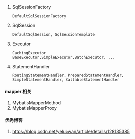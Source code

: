 1. SqlSessionFactory
   ```text
   DefaultSqlSessionFactory
   ```
2. SqlSession
    ```text
    DefaultSqlSession, SqlSessionTemplate
    ```
3. Executor
    ```text
    CachingExecutor
    BaseExecutor,SimpleExecutor,BatchExecutor, ...
    ```
4. StatementHandler
    ```text
    RoutingStatementHandler, PreparedStatementHandler, SimpleStatementHandler, CallableStatementHandler
    ```
#### mapper 相关
1. MybatisMapperMethod
2. MybatisMapperProxy
#### 优秀博客
1. https://blog.csdn.net/yeluowan/article/details/128135385
